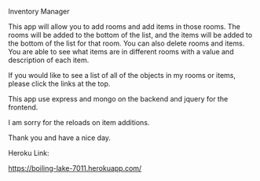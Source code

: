 Inventory Manager

This app will allow you to add rooms and add items in those rooms. The rooms will be added to the bottom of the list, and the items will be added to the bottom of the list for that room. You can also delete rooms and items. You are able to see what items are in different rooms with a value and description of each item.

If you would like to see a list of all of the objects in my rooms or items, please click the links at the top.

This app use express and mongo on the backend and jquery for the frontend.

I am sorry for the reloads on item additions.

Thank you and have a nice day.

Heroku Link:

https://boiling-lake-7011.herokuapp.com/